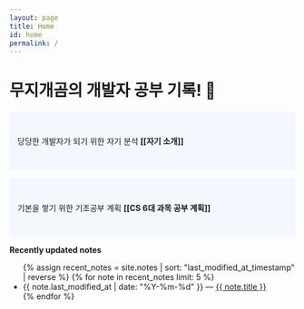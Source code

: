 ```yaml
---
layout: page
title: Home
id: home
permalink: /
---
```


# 무지개곰의 개발자 공부 기록! 🌱

<p style="padding: 3em 1em; background: #f5f7ff; border-radius: 4px;">
  당당한 개발자가 되기 위한 자기 분석
  <span style="font-weight: bold">[[자기 소개]]</span>
</p>

<p style="padding: 3em 1em; background: #f5f7ff; border-radius: 4px;">
  기본을 쌓기 위한 기초공부 계획
  <span style="font-weight: bold">[[CS 6대 과목 공부 계획]]</span>
</p>

<strong>Recently updated notes</strong>

<ul>
  {% assign recent_notes = site.notes | sort: "last_modified_at_timestamp" | reverse %}
  {% for note in recent_notes limit: 5 %}
    <li>
      {{ note.last_modified_at | date: "%Y-%m-%d" }} — <a class="internal-link" href="{{ note.url }}">{{ note.title }}</a>
    </li>
  {% endfor %}
</ul>

<style>
  .wrapper {
    max-width: 46em;
  }
</style>
